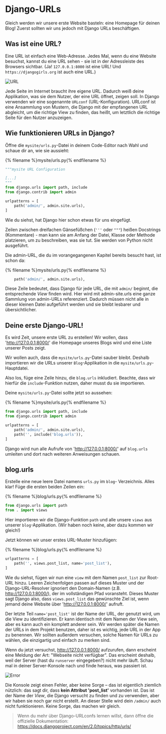 # Django-URLs

Gleich werden wir unsere erste Website basteln: eine Homepage für deinen Blog! Zuerst sollten wir uns jedoch mit Django URLs beschäftigen.

## Was ist eine URL?

Eine URL ist einfach eine Web-Adresse. Jedes Mal, wenn du eine Website besuchst, kannst du eine URL sehen - sie ist in der Adressleiste des Browsers sichtbar. (Ja! `127.0.0.1:8000` ist eine URL! Und `https://djangogirls.org` ist auch eine URL.)

![URL](images/url.png)

Jede Seite im Internet braucht ihre eigene URL. Dadurch weiß deine Applikation, was sie dem Nutzer, der eine URL öffnet, zeigen soll. In Django verwenden wir eine sogenannte `URLconf` (URL-Konfiguration). URLconf ist eine Ansammlung von Mustern, die Django mit der empfangenen URL abgleicht, um die richtige View zu finden, das heißt, um letztlich die richtige Seite für den Nutzer anzuzeigen.

## Wie funktionieren URLs in Django?

Öffne die `mysite/urls.py`-Datei in deinem Code-Editor nach Wahl und schaue dir an, wie sie aussieht:

{% filename %}mysite/urls.py{% endfilename %}

```python
"""mysite URL Configuration

[...]
"""
from django.urls import path, include
from django.contrib import admin

urlpatterns = [
    path('admin/', admin.site.urls),
]
```

Wie du siehst, hat Django hier schon etwas für uns eingefügt.

Zeilen zwischen dreifachen Gänsefüßchen (`'''` oder `"""`) heißen Docstrings (Kommentare) - man kann sie am Anfang der Datei, Klasse oder Methode platzieren, um zu beschreiben, was sie tut. Sie werden von Python nicht ausgeführt.

Die admin-URL, die du im vorangegangenen Kapitel bereits besucht hast, ist schon da:

{% filename %}mysite/urls.py{% endfilename %}

```python
    path('admin/', admin.site.urls),
```

Diese Zeile bedeutet, dass Django für jede URL, die mit `admin/` beginnt, die entsprechende *View* finden wird. Hier wird mit admin-site.urls eine ganze Sammlung von admin-URLs referenziert. Dadurch müssen nicht alle in dieser kleinen Datei aufgeführt werden und sie bleibt lesbarer und übersichtlicher.

## Deine erste Django-URL!

Es wird Zeit, unsere erste URL zu erstellen! Wir wollen, dass 'http://127.0.0.1:8000/' die Homepage unseres Blogs wird und eine Liste unserer Posts zeigt.

Wir wollen auch, dass die `mysite/urls.py`-Datei sauber bleibt. Deshalb importieren wir die URLs unserer `Blog`-Applikation in die `mysite/urls.py`-Hauptdatei.

Also los, füge eine Zeile hinzu, die `blog.urls` inkludiert. Beachte, dass wir hierfür die `include`-Funktion nutzen, daher musst du sie importieren.

Deine `mysite/urls.py`-Datei sollte jetzt so aussehen:

{% filename %}mysite/urls.py{% endfilename %}

```python
from django.urls import path, include
from django.contrib import admin

urlpatterns = [
    path('admin/', admin.site.urls),
    path('', include('blog.urls')),
]
```

Django wird nun alle Aufrufe von 'http://127.0.0.1:8000/' auf `blog.urls` umleiten und dort nach weiteren Anweisungen schauen.

## blog.urls

Erstelle eine neue leere Datei namens `urls.py` im `blog`- Verzeichnis. Alles klar! Füge die ersten beiden Zeilen ein:

{% filename %}blog/urls.py{% endfilename %}

```python
from django.urls import path
from . import views
```

Hier importieren wir die Django-Funktion `path` und alle unsere `views` aus unserer `blog`-Applikation. (Wir haben noch keine, aber dazu kommen wir gleich!)

Jetzt können wir unser erstes URL-Muster hinzufügen:

{% filename %}blog/urls.py{% endfilename %}

```python
urlpatterns = [
    path('', views.post_list, name='post_list'),
]
```

Wie du siehst, fügen wir nun eine `view` mit dem Namen `post_list` zur Root-URL hinzu. Leeren Zeichenfolgen passen auf dieses Muster und der Django-URL-Resolver ignoriert den Domain-Namen (z.B. http://127.0.0.1:8000/), der im vollständigen Pfad voransteht. Dieses Muster sagt Django also, dass `views.post_list` das gewünschte Ziel ist, wenn jemand deine Website über 'http://127.0.0.1:8000/' aufruft.

Der letzte Teil `name='post_list'` ist der Name der URL, der genutzt wird, um die View zu identifizieren. Er kann identisch mit dem Namen der View sein, aber es kann auch ein komplett anderer sein. Wir werden später die Namen der URLs in dem Projekt benutzen, daher ist es wichtig, jede URL in der App zu benennen. Wir sollten außerdem versuchen, solche Namen für URLs zu wählen, die einzigartig und einfach zu merken sind.

Wenn du jetzt versuchst, http://127.0.0.1:8000/ aufzurufen, dann erscheint eine Meldung der Art: "Webseite nicht verfügbar". Das erscheint deshalb, weil der Server (hast du `runserver` eingegeben?) nicht mehr läuft. Schau mal in deiner Server-Konsole nach und finde heraus, was passiert ist.

![Error](images/error1.png)

Die Konsole zeigt einen Fehler, aber keine Sorge – das ist eigentlich ziemlich nützlich: das sagt dir, dass **kein Attribut 'post_list'** vorhanden ist. Das ist der Name der *View*, die Django versucht zu finden und zu verwenden, aber wir haben sie noch gar nicht erstellt. An dieser Stelle wird dein `/admin/` auch nicht funktionieren. Keine Sorge, das machen wir gleich.

> Wenn du mehr über Django-URLconfs lernen willst, dann öffne die offizielle Dokumentation: https://docs.djangoproject.com/en/2.0/topics/http/urls/